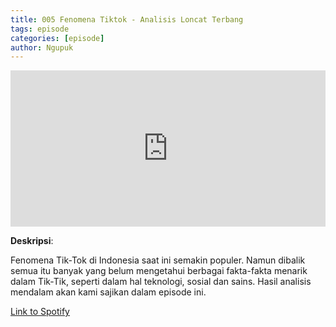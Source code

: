 ```yaml
---
title: 005 Fenomena Tiktok - Analisis Loncat Terbang
tags: episode
categories: [episode]
author: Ngupuk
---
```


<iframe src="https://open.spotify.com/embed/episode/6eTqmt9E3FqhuAbplvOhw0" width="100%" height="250" frameborder="0" allowtransparency="true" allow="encrypted-media"></iframe>

**Deskripsi**:

Fenomena Tik-Tok di Indonesia saat ini semakin populer.
Namun dibalik semua itu banyak yang belum mengetahui berbagai fakta-fakta menarik dalam Tik-Tik, seperti dalam hal teknologi, sosial dan sains.
Hasil analisis mendalam akan kami sajikan dalam episode ini.

[Link to Spotify](https://open.spotify.com/episode/6eTqmt9E3FqhuAbplvOhw0)
